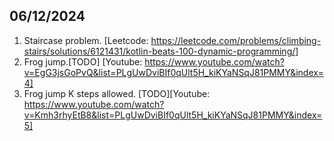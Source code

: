 ## 06/12/2024

1. Staircase problem. [Leetcode: https://leetcode.com/problems/climbing-stairs/solutions/6121431/kotlin-beats-100-dynamic-programming/]
2. Frog jump.[TODO] [Youtube: https://www.youtube.com/watch?v=EgG3jsGoPvQ&list=PLgUwDviBIf0qUlt5H_kiKYaNSqJ81PMMY&index=4]
3. Frog jump K steps allowed. [TODO][Youtube: https://www.youtube.com/watch?v=Kmh3rhyEtB8&list=PLgUwDviBIf0qUlt5H_kiKYaNSqJ81PMMY&index=5]